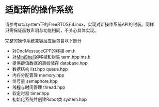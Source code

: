 # 适配新的操作系统

请参考src/system下的FreeRTOS和Linux，实现对新操作系统API的封装。同样只需保证函数声明与功能相同，不关心具体实现。

完整的操作系统兼容层应当包含以下部分

* 对[OneMessageCPP](https://github.com/Jiu-xiao/OneMessageCPP.git)的移植 om.h
* 对[MiniShell](https://github.com/Jiu-xiao/mini_shell.git)的移植和封装 term.hpp ms.h
* 提供键值数据的离线储存 database.hpp
* 数据结构 list.hpp queue.hpp
* 内存分配管理 memory.hpp
* 信号量 semaphore.hpp
* 线程与时间管理 thread.hpp
* 软定时器 timer.hpp
* 初始化系统并创建Robot类 system.hpp
